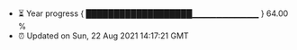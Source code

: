 - ⏳ Year progress { ███████████████████▁▁▁▁▁▁▁▁▁▁▁ } 64.00 %
- ⏰ Updated on Sun, 22 Aug 2021 14:17:21 GMT

